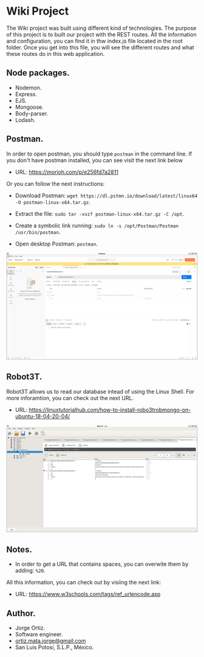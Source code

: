 # Wiki Project

The Wiki project was built using different kind of technologies. 
The purpose of this project is to built our project with the REST routes. 
All the information and configuration, you can find it in thw index.js file located in the root folder.
Once you get into this file, you will see the different routes and what these routes do in this web application.

## Node packages.

* Nodemon.
* Express.
* EJS.
* Mongoose.
* Body-parser.
* Lodash. 

## Postman.

In order to open postman, you should type `postman` in the command line. If you don't have postman installed, you can see visit the next link below

* URL: https://morioh.com/p/e256fd7a2811

Or you can follow the next instructions:

* Download Postman: `wget https://dl.pstmn.io/download/latest/linux64 -O postman-linux-x64.tar.gz`.

* Extract the file: `sudo tar -xvzf postman-linux-x64.tar.gz -C /opt`.

* Create a symbolic link running: `sudo ln -s /opt/Postman/Postman /usr/bin/postman`.

* Open desktop Postman: `postman`.

![](images/image01.png)

## Robot3T.

Robot3T allows us to read our database intead of using the Linux Shell. For more inforamtion, you can check out the next URL.

* URL: https://linuxtutorialhub.com/how-to-install-robo3trobmongo-on-ubuntu-18-04-20-04/

![](images/image02.png)

## Notes.

* In order to get a URL that contains spaces, you can overwite them by adding: `%20`. 

All this information, you can check out by visiing the next link: 
* URL: https://www.w3schools.com/tags/ref_urlencode.asp

## Author.

* Jorge Ortiz.
* Software engineer.
* ortiz.mata.jorge@gmail.com
* San Luis Potosí, S.L.P., México. 

